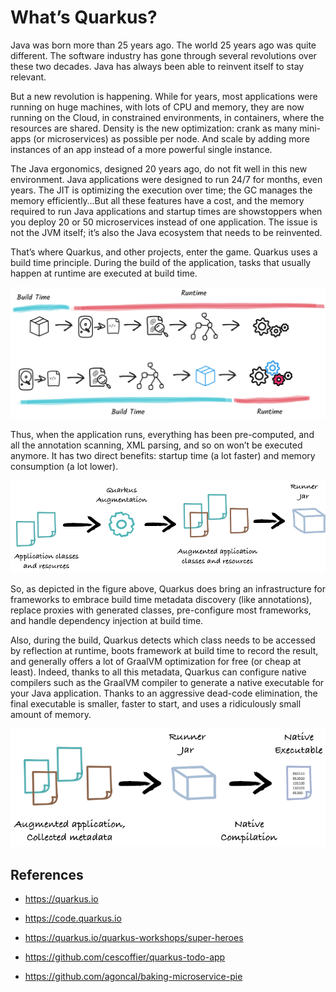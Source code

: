 # What’s Quarkus?

Java was born more than 25 years ago. The world 25 years ago was quite different. The software industry has gone through several revolutions over these two decades. Java has always been able to reinvent itself to stay relevant.

But a new revolution is happening. While for years, most applications were running on huge machines, with lots of CPU and memory, they are now running on the Cloud, in constrained environments, in containers, where the resources are shared. Density is the new optimization: crank as many mini-apps (or microservices) as possible per node. And scale by adding more instances of an app instead of a more powerful single instance.

The Java ergonomics, designed 20 years ago, do not fit well in this new environment. Java applications were designed to run 24/7 for months, even years. The JIT is optimizing the execution over time; the GC manages the memory efficiently…​But all these features have a cost, and the memory required to run Java applications and startup times are showstoppers when you deploy 20 or 50 microservices instead of one application. The issue is not the JVM itself; it’s also the Java ecosystem that needs to be reinvented.

That’s where Quarkus, and other projects, enter the game. Quarkus uses a build time principle. During the build of the application, tasks that usually happen at runtime are executed at build time.

![How Quarkus works](image/quarkus-1.png)

Thus, when the application runs, everything has been pre-computed, and all the annotation scanning, XML parsing, and so on won’t be executed anymore. It has two direct benefits: startup time (a lot faster) and memory consumption (a lot lower).

![How Quarkus works](image/quarkus-2.png)

So, as depicted in the figure above, Quarkus does bring an infrastructure for frameworks to embrace build time metadata discovery (like annotations), replace proxies with generated classes, pre-configure most frameworks, and handle dependency injection at build time.

Also, during the build, Quarkus detects which class needs to be accessed by reflection at runtime, boots framework at build time to record the result, and generally offers a lot of GraalVM optimization for free (or cheap at least). Indeed, thanks to all this metadata, Quarkus can configure native compilers such as the GraalVM compiler to generate a native executable for your Java application. Thanks to an aggressive dead-code elimination, the final executable is smaller, faster to start, and uses a ridiculously small amount of memory.

![How Quarkus works](image/quarkus-3.png)

## References

* <https://quarkus.io>

* <https://code.quarkus.io>

* <https://quarkus.io/quarkus-workshops/super-heroes>

* <https://github.com/cescoffier/quarkus-todo-app>

* <https://github.com/agoncal/baking-microservice-pie>
